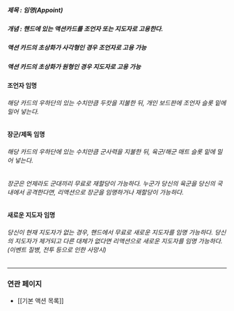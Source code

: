##### 제목 : 임명(Appoint)
##### 개념 : 핸드에 있는 액션카드를 조언자 또는 지도자로 고용한다.

##### 액션 카드의 초상화가 사각형인 경우 조언자로 고용 가능
##### 액션 카드의 초상화가 원형인 경우 지도자로 고용 가능

#### 조언자 임명
###### 해당 카드의 우하단의 있는 수치만큼 두캇을 지불한 뒤, 개인 보드판에 조언자 슬롯 밑에 밀어 넣는다.

#### 장군/제독 임명
###### 해당 카드의 우하단에 있는 수치만큼 군사력을 지불한 뒤, 육군/해군 매트 슬롯 밑에 밀어 넣는다.
###### 장군은 언제라도 군대끼리 무료로 재할당이 가능하다. 누군가 당신의 육군을 당신의 국내에서 공격한다면, 리액션으로 장군을 임명하거나 재할당이 가능하다. 

#### 새로운 지도자 임명
###### 당신이 현재 지도자가 없는 경우, 핸드에서 무료로 새로운 지도자를 임명 가능하다. 당신의 지도자가 제거되고 다른 대체가 없다면 리액션으로 새로운 지도자를 임명 가능하다. (*이벤트 질병, 전투 등으로 인한 사망시*)
--- 

### 연관 페이지
- [[기본 액션 목록]]
